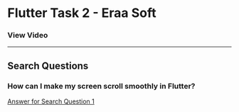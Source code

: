 # **Flutter Task 2 - Eraa Soft**

### **View Video**





---

## **Search Questions**
### How can I make my screen scroll smoothly in Flutter?
[Answer for Search Question 1](https://github.com/mahmoud-y0usef/Flutter-eraaSoft/blob/main/third_app/search.md)
